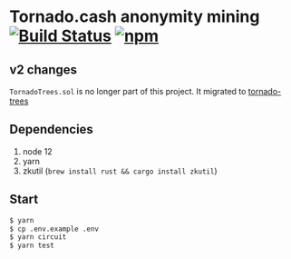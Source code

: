 # Tornado.cash anonymity mining [![Build Status](https://github.com/tornadocash/tornado-anonymity-mining/workflows/build/badge.svg)](https://github.com/tornadocash/tornado-anonymity-mining/actions) [![npm](https://img.shields.io/npm/v/tornado-anonymity-mining)](https://www.npmjs.com/package/tornado-anonymity-mining)

## v2 changes

`TornadoTrees.sol` is no longer part of this project. It migrated to [tornado-trees](https://github.com/tornadocashdev/tornado-trees)

## Dependencies

1. node 12
2. yarn
3. zkutil (`brew install rust && cargo install zkutil`)

## Start

```bash
$ yarn
$ cp .env.example .env
$ yarn circuit
$ yarn test
```
